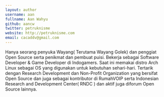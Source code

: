 ```yaml
---
layout: author
username: aan
fullname: Aan Wahyu
github: aancw
twitter: petruknisme
website: http://petruknisme.com
email: cacaddv@gmail.com
---
```


Hanya seorang penyuka Wayang( Terutama Wayang Golek) dan penggiat Open Source serta penikmat dan pembuat puisi. Bekerja sebagai Software Developer & Game Developer di Indogamers. Saat ini memakai distro Arch Linux sebagai OS yang digunakan untuk kebutuhan sehari-hari. Tertarik dengan Research Development dan Non-Profit Organization yang bersifat Open Source dan juga sebagai kontributor di RumahVOIP serta Indonesian Research and Development Center( RNDC ) dan aktif juga diforum Open Source lainnya.
